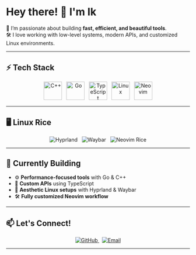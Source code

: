 # Hey there! 👋 I'm Ik

🚀 I’m passionate about building **fast, efficient, and beautiful tools**.  
🛠️ I love working with low-level systems, modern APIs, and customized Linux environments.  

---

## ⚡ Tech Stack

<p align="center">
  <img src="https://cdn.jsdelivr.net/gh/devicons/devicon/icons/cplusplus/cplusplus-original.svg" width="50" alt="C++" />
  &nbsp;
  <img src="https://cdn.jsdelivr.net/gh/devicons/devicon/icons/go/go-original.svg" width="50" alt="Go" />
  &nbsp;
  <img src="https://cdn.jsdelivr.net/gh/devicons/devicon/icons/typescript/typescript-original.svg" width="50" alt="TypeScript" />
  &nbsp;
  <img src="https://cdn.jsdelivr.net/gh/devicons/devicon/icons/linux/linux-original.svg" width="50" alt="Linux" />
  &nbsp;
  <img src="https://cdn.jsdelivr.net/gh/devicons/devicon/icons/neovim/neovim-original.svg" width="50" alt="Neovim" />
</p>

---

## 🖥️ Linux Rice

<p align="center">
  <img src="https://img.shields.io/badge/Hyprland-00BFFF?style=for-the-badge&logo=wayland&logoColor=white" alt="Hyprland" />
  &nbsp;
  <img src="https://img.shields.io/badge/Waybar-222222?style=for-the-badge&logo=polybar&logoColor=white" alt="Waybar" />
  &nbsp;
  <img src="https://img.shields.io/badge/Neovim%20Rice-57A143?style=for-the-badge&logo=neovim&logoColor=white" alt="Neovim Rice" />
</p>

---

## 🔧 Currently Building
- ⚙️ **Performance-focused tools** with Go & C++
- 🧩 **Custom APIs** using TypeScript
- 🎨 **Aesthetic Linux setups** with Hyprland & Waybar
- 🛠️ **Fully customized Neovim workflow**

---

## 📫 Let's Connect!
<p align="center">
  <a href="https://github.com/Ik-cyber">
    <img src="https://img.shields.io/badge/GitHub-181717?style=for-the-badge&logo=github&logoColor=white" alt="GitHub" />
  </a>
  &nbsp;
  <a href="numterminal@gmail.com">
    <img src="https://img.shields.io/badge/Email-D14836?style=for-the-badge&logo=gmail&logoColor=white" alt="Email" />
  </a>
</p>

---

<!--- <p align="center">
  <img src="https://github-readme-stats.vercel.app/api?username=[YourGitHubUsername]&show_icons=true&theme=tokyonight" alt="GitHub Stats" />
</p> --->

